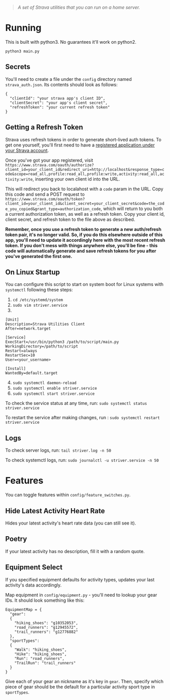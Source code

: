 > *A set of Strava utilities that you can run on a home server.*

# Running
This is built with python3. No guarantees it'll work on python2.

```
python3 main.py
```

## Secrets
You'll need to create a file under the `config` directory named `strava_auth.json`. Its contents should look as follows:

```
{
  "clientId": "your strava app's client ID",
  "clientSecret": "your app's client secret",
  "refreshToken": "your current refresh token"
}
```

## Getting a Refresh Token
Strava uses refresh tokens in order to generate short-lived auth tokens. To get one yourself, you'll first need to have a [registered application under your Strava account](https://www.strava.com/settings/api).

Once you've got your app registered, visit `https://www.strava.com/oauth/authorize?client_id=your_client_id&redirect_uri=http://localhost&response_type=code&scope=read_all,profile:read_all,profile:write,activity:read_all,activity:write`, inserting your own client id into the URL.

This will redirect you back to localahost with a `code` param in the URL. Copy this code and send a POST request to `https://www.strava.com/oauth/token?client_id=your_client_id&client_secret=your_client_secret&code=the_code_you_copied&grant_type=authorization_code`, which will return to you both a current authorization token, as well as a refresh token. Copy your client id, client secret, and refresh token to the file above as described.

**Remember, once you use a refresh token to generate a new auth/refresh token pair, it's no longer valid. So, if you do this elsewhere outside of this app, you'll need to update it accordingly here with the most recent refresh token. If you don't mess with things anywhere else, you'll be fine - this code will automatically generate and save refresh tokens for you after you've generated the first one.**

## On Linux Startup
You can configure this script to start on system boot for Linux systems with `systemctl` following these steps:

1. `cd /etc/systemd/system`
2. `sudo vim striver.service`
3.
```
[Unit]
Description=Strava Utilities Client
After=network.target

[Service]
ExecStart=/usr/bin/python3 /path/to/script/main.py
WorkingDirectory=/path/to/script
Restart=always
RestartSec=10
User=<your_username>

[Install]
WantedBy=default.target
```
4. `sudo systemctl daemon-reload`
5. `sudo systemctl enable striver.service`
6. `sudo systemctl start striver.service`

To check the service status at any time, run: `sudo systemctl status striver.service`

To restart the service after making changes, run : `sudo systemctl restart striver.service`

## Logs
To check server logs, run: `tail striver.log -n 50`

To check systemctl logs, run: `sudo journalctl -u striver.service -n 50`

# Features
You can toggle features within `config/feature_switches.py`.

## Hide Latest Activity Heart Rate
Hides your latest activity's heart rate data (you can still see it).

## Poetry
If your latest activity has no description, fill it with a random quote.

## Equipment Select
If you specified equipment defaults for activity types, updates your last activity's data accordingly.

Map equipment in `config/equipment.py` - you'll need to lookup your gear IDs. It should look something like this:

```
EquipmentMap = {
  "gear":
  {
    "hiking_shoes": "g10352053",
    "road_runners": "g12945572",
    "trail_runners": "g12776882"
  },
  "sportTypes":
  {
    "Walk": "hiking_shoes",
    "Hike": "hiking_shoes",
    "Run": "road_runners",
    "TrailRun": "trail_runners"
  }
}
```

Give each of your gear an nickname as it's key in `gear`. Then, specify which piece of gear should be the default for a particular activity sport type in `sportTypes`.